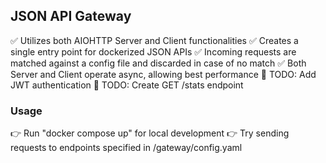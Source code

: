 ## JSON API Gateway ##
:white_check_mark: Utilizes both AIOHTTP Server and Client functionalities
:white_check_mark: Creates a single entry point for dockerized JSON APIs
:white_check_mark: Incoming requests are matched against a config file and
discarded in case of no match
:white_check_mark: Both Server and Client operate async, allowing best performance
:pushpin: TODO: Add JWT authentication
:pushpin: TODO: Create GET /stats endpoint

### Usage ###
:point_right: Run "docker compose up" for local development
:point_right: Try sending requests to endpoints specified in /gateway/config.yaml